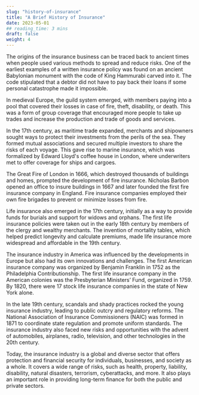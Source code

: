 ```yaml
--- 
slug: "history-of-insurance"
title: "A Brief History of Insurance"
date: 2023-05-01
## reading_time: 3 mins 
draft: false 
weight: 4
---
```


The origins of the insurance business can be traced back to ancient times when people used various methods to spread and reduce risks. One of the earliest examples of a written insurance policy was found on an ancient Babylonian monument with the code of King Hammurabi carved into it. The code stipulated that a debtor did not have to pay back their loans if some personal catastrophe made it impossible.

In medieval Europe, the guild system emerged, with members paying into a pool that covered their losses in case of fire, theft, disability, or death. This was a form of group coverage that encouraged more people to take up trades and increase the production and trade of goods and services.

In the 17th century, as maritime trade expanded, merchants and shipowners sought ways to protect their investments from the perils of the sea. They formed mutual associations and secured multiple investors to share the risks of each voyage. This gave rise to marine insurance, which was formalized by Edward Lloyd's coffee house in London, where underwriters met to offer coverage for ships and cargoes.

The Great Fire of London in 1666, which destroyed thousands of buildings and homes, prompted the development of fire insurance. Nicholas Barbon opened an office to insure buildings in 1667 and later founded the first fire insurance company in England. Fire insurance companies employed their own fire brigades to prevent or minimize losses from fire.

Life insurance also emerged in the 17th century, initially as a way to provide funds for burials and support for widows and orphans. The first life insurance policies were taken out in the early 18th century by members of the clergy and wealthy merchants. The invention of mortality tables, which helped predict longevity and calculate premiums, made life insurance more widespread and affordable in the 19th century.

The insurance industry in America was influenced by the developments in Europe but also had its own innovations and challenges. The first American insurance company was organized by Benjamin Franklin in 1752 as the Philadelphia Contributionship. The first life insurance company in the American colonies was the Presbyterian Ministers’ Fund, organized in 1759. By 1820, there were 17 stock life insurance companies in the state of New York alone.

In the late 19th century, scandals and shady practices rocked the young insurance industry, leading to public outcry and regulatory reforms. The National Association of Insurance Commissioners (NAIC) was formed in 1871 to coordinate state regulation and promote uniform standards. The insurance industry also faced new risks and opportunities with the advent of automobiles, airplanes, radio, television, and other technologies in the 20th century.

Today, the insurance industry is a global and diverse sector that offers protection and financial security for individuals, businesses, and society as a whole. It covers a wide range of risks, such as health, property, liability, disability, natural disasters, terrorism, cyberattacks, and more. It also plays an important role in providing long-term finance for both the public and private sectors.

